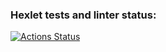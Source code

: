 ### Hexlet tests and linter status:
[![Actions Status](https://github.com/Dimitry-P/frontend-project-44/actions/workflows/hexlet-check.yml/badge.svg)](https://github.com/Dimitry-P/frontend-project-44/actions)